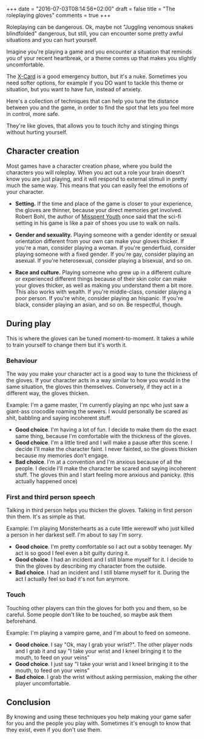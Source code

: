 +++
date = "2016-07-03T08:14:56+02:00"
draft = false
title = "The roleplaying gloves"
comments = true
+++

Roleplaying can be dangerous. Ok, maybe not "Juggling venomous snakes blindfolded" dangerous, but still, you can encounter some pretty awful situations and you can hurt yourself.

Imagine you're playing a game and you encounter a situation that reminds you of your recent heartbreak, or a theme comes up that makes you slightly uncomfortable.

The [X-Card](http://tinyurl.com/x-card-rpg) is a good emergency button, but it's a nuke. Sometimes you need softer options, for example if you DO want to tackle this theme or situation, but you want to have fun, instead of anxiety.

Here's a collection of techniques that can help you tune the distance between you and the game, in order to find the spot that lets you feel more in control, more safe.

They're like gloves, that allows you to touch itchy and stinging things without hurting yourself.

## Character creation
Most games have a character creation phase, where you build the characters you will roleplay. When you act out a role your brain doesn't know you are just playing, and it will respond to external stimuli in pretty much the same way. This means that you can easily feel the emotions of your character.

- **Setting.**
If the time and place of the game is closer to your experience, the gloves are thinner, because your direct memories get involved. Robert Bohl, the author of [Misspent Youth](http://misspentyouth.robertbohl.com/) once said that the sci-fi setting in his game is like a pair of shoes you use to walk on nails.

- **Gender and sexuality.**
Playing someone with a gender identity or sexual orientation different from your own can make your gloves thicker. If you're a man, consider playing a woman. If you're genderfluid, consider playing someone with a fixed gender. If you're gay, consider playing an asexual. If you're heterosexual, consider playing a bisexual, and so on.

- **Race and culture.**
Playing someone who grew up in a different culture or experienced different things because of their skin color can make your gloves thicker, as well as making you understand them a bit more. This also works with wealth. If you're middle-class, consider playing a poor person. If you're white, consider playing an hispanic. If you're black, consider playing an asian, and so on.
Be respectful, though.

## During play
This is where the gloves can be tuned moment-to-moment. It takes a while to train yourself to change them but it's worth it.

### Behaviour
The way you make your character act is a good way to tune the thickness of the gloves. If your character acts in a way similar to how you would in the same situation, the gloves thin themselves. Conversely, if they act in a different way, the gloves thicken.

Example: I'm a game master, I'm currently playing an npc who just saw a giant-ass crocodile roaming the sewers. I would personally be scared as shit, babbling and saying incoherent stuff.

- **Good choice**. I'm having a lot of fun. I decide to make them do the exact same thing, because I'm comfortable with the thickness of the gloves.
- **Good choice**. I'm a little tired and I will make a pause after this scene. I decide I'll make the character faint. I never fainted, so the gloves thicken because my memories don't engage.
- **Bad choice**. I'm at a convention and I'm anxious because of all the people. I decide I'll make the character be scared and saying incoherent stuff. The gloves thin and I start feeling more anxious and panicky. (this actually happened once)

### First and third person speech
Talking in third person helps you thicken the gloves. Talking in first person thin them. It's as simple as that.

Example: I'm playing Monsterhearts as a cute little werewolf who just killed a person in her darkest self. I'm about to say I'm sorry.

- **Good choice**. I'm pretty comfortable so I act out a sobby teenager. My act is so good I feel even a bit guilty during it.
- **Good choice**. I had an incident and I still blame myself for it. I decide to thin the gloves by describing my character from the outside.
- **Bad choice**. I had an incident and I still blame myself for it. During the act I actually feel so bad it's not fun anymore.

### Touch
Touching other players can thin the gloves for both you and them, so be careful. Some people don't like to be touched, so maybe ask them beforehand.

Example: I'm playing a vampire game, and I'm about to feed on someone.

- **Good choice**. I say "Ok, may I grab your wrist?". The other player nods and I grab it and say "I take your wrist and I kneel bringing it to the mouth, to feed on your veins"
- **Good choice**. I just say "I take your wrist and I kneel bringing it to the mouth, to feed on your veins"
- **Bad choice**. I grab the wrist without asking permission, making the other player uncomfortable.

## Conclusion
By knowing and using these techniques you help making your game safer for you and the people you play with. Sometimes it's enough to know that they exist, even if you don't use them.
